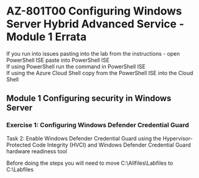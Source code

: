 # AZ-801T00 Configuring Windows Server Hybrid Advanced Service - Module 1 Errata

If you run into issues pasting into the lab from the instructions - open PowerShell ISE paste into PowerShell ISE<br>
If using PowerShell run the command in PowerShell ISE <br>
If using the Azure Cloud Shell copy from the PowerShell ISE into the Cloud Shell <br>

## Module 1 Configuring security in Windows Server

### Exercise 1: Configuring Windows Defender Credential Guard

Task 2: Enable Windows Defender Credential Guard using the Hypervisor-Protected Code Integrity (HVCI) and Windows Defender Credential Guard hardware readiness tool<br>

Before doing the steps you will need to move C:\Allfiles\Labfiles to C:\Labfiles<br>
